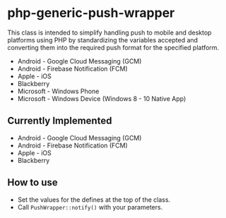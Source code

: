 # php-generic-push-wrapper

This class is intended to simplify handling push to mobile and desktop platforms using PHP by standardizing the variables accepted and converting them into the required push format for the specified platform.

* Android - Google Cloud Messaging (GCM)
* Android - Firebase Notification (FCM)
* Apple - iOS
* Blackberry
* Microsoft - Windows Phone
* Microsoft - Windows Device (Windows 8 - 10 Native App)

Currently Implemented
---
* Android - Google Cloud Messaging (GCM)
* Android - Firebase Notification (FCM)
* Apple - iOS
* Blackberry

How to use
---

* Set the values for the defines at the top of the class.
* Call `PushWrapper::notify()` with your parameters.

